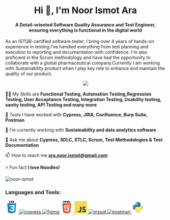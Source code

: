 <h1 align="center">Hi 👋, I'm Noor Ismot Ara</h1>
<h4 align="center">A Detail-oriented Software Quality Assurance and Test Engineer, ensuring everything is functional in the digital world</h4>
<p>As an ISTQB-certified software tester, I bring over 4 years of hands-on experience in testing.I’ve handled everything from test planning and execution to reporting and documentation with confidence. I'm also proficient in the Scrum methodology and have had the opportunity to collaborate with a global pharmaceutical company.Currently I am working with Sustainability product when I play key role to enhance and maintain the quality of our product.
<p>
<p align="center"><img
        src="https://media.giphy.com/media/v1.Y2lkPTc5MGI3NjExYjgwY2JkYWNlNjMzZTBkZGZlNDJmOWUxZDlhZTExNDVkYmZhNDM4YiZlcD12MV9pbnRlcm5hbF9naWZzX2dpZklkJmN0PXM/rsUGLKwgSvSxmq1VrZ/giphy.gif"
        height=300px></p>


 👨‍💻 My Skills are **Functional Testing, Automation Testing,Regression Testing, User Acceptance Testing, Integration Testing, Usability
testing, sanity testing, API Testing and many more**

 🔭 Tools I have worked with **Cypress, JIRA, Confluence, Burp Suite, Postman**

 🌱 I’m currently working with **Sustainability and data analytics software**

 💬 Ask me about **Cypress, SDLC, STLC, Scrum, Test Methodologies & Test Documentation**

 📫 How to reach me **ara.noor.ismot@gmail.com**



 ⚡ Fun fact **I love Noodles!**

<p align="left"> <img src="https://komarev.com/ghpvc/?username=noor-ismot&label=Profile%20views&color=0e75b6&style=flat"
        alt="noor-ismot" /> </p>

<h3 align="left">Languages and Tools:</h3>
<p align="left"> <a href="https://www.w3schools.com/css/" target="_blank" rel="noreferrer"> <img
            src="https://raw.githubusercontent.com/devicons/devicon/master/icons/css3/css3-original-wordmark.svg"
            alt="css3" width="40" height="40" /> </a> <a href="https://www.cypress.io" target="_blank" rel="noreferrer">
        <img src="https://raw.githubusercontent.com/simple-icons/simple-icons/6e46ec1fc23b60c8fd0d2f2ff46db82e16dbd75f/icons/cypress.svg"
            alt="cypress" width="40" height="40" /> </a> <a href="https://www.figma.com/" target="_blank"
        rel="noreferrer"> <img src="https://www.vectorlogo.zone/logos/figma/figma-icon.svg" alt="figma" width="40"
            height="40" /> </a> <a href="https://www.w3.org/html/" target="_blank" rel="noreferrer"> <img
            src="https://raw.githubusercontent.com/devicons/devicon/master/icons/html5/html5-original-wordmark.svg"
            alt="html5" width="40" height="40" /> </a> <a href="https://developer.mozilla.org/en-US/docs/Web/JavaScript"
        target="_blank" rel="noreferrer"> <img
            src="https://raw.githubusercontent.com/devicons/devicon/master/icons/javascript/javascript-original.svg"
            alt="javascript" width="40" height="40" /> </a> <a href="https://www.microsoft.com/en-us/sql-server"
        target="_blank" rel="noreferrer"> <img src="https://www.svgrepo.com/show/303229/microsoft-sql-server-logo.svg"
            alt="mssql" width="40" height="40" /> </a> <a href="https://postman.com" target="_blank" rel="noreferrer">
        <img src="https://www.vectorlogo.zone/logos/getpostman/getpostman-icon.svg" alt="postman" width="40"
            height="40" /> </a> <a href="https://www.python.org" target="_blank" rel="noreferrer"> <img
            src="https://raw.githubusercontent.com/devicons/devicon/master/icons/python/python-original.svg"
            alt="python" width="40" height="40" /> </a> </p>
